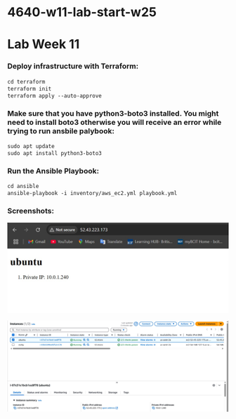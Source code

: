 # 4640-w11-lab-start-w25

# Lab Week 11

### Deploy infrastructure with Terraform:
```
cd terraform
terraform init
terraform apply --auto-approve
```

### Make sure that you have python3-boto3 installed. You might need to install boto3 otherwise you will receive an error while trying to run ansbile palybook:
```
sudo apt update
sudo apt install python3-boto3
```

### Run the Ansible Playbook:
```
cd ansible
ansible-playbook -i inventory/aws_ec2.yml playbook.yml
```

### Screenshots:
![image](./Lab11-1.jpg)

![image](./Lab11-2.jpg)
